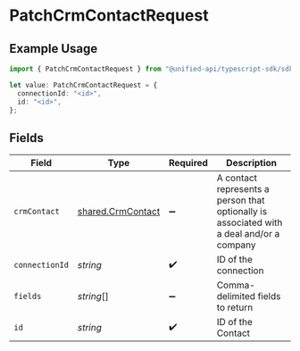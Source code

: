 # PatchCrmContactRequest

## Example Usage

```typescript
import { PatchCrmContactRequest } from "@unified-api/typescript-sdk/sdk/models/operations";

let value: PatchCrmContactRequest = {
  connectionId: "<id>",
  id: "<id>",
};
```

## Fields

| Field                                                                                    | Type                                                                                     | Required                                                                                 | Description                                                                              |
| ---------------------------------------------------------------------------------------- | ---------------------------------------------------------------------------------------- | ---------------------------------------------------------------------------------------- | ---------------------------------------------------------------------------------------- |
| `crmContact`                                                                             | [shared.CrmContact](../../../sdk/models/shared/crmcontact.md)                            | :heavy_minus_sign:                                                                       | A contact represents a person that optionally is associated with a deal and/or a company |
| `connectionId`                                                                           | *string*                                                                                 | :heavy_check_mark:                                                                       | ID of the connection                                                                     |
| `fields`                                                                                 | *string*[]                                                                               | :heavy_minus_sign:                                                                       | Comma-delimited fields to return                                                         |
| `id`                                                                                     | *string*                                                                                 | :heavy_check_mark:                                                                       | ID of the Contact                                                                        |